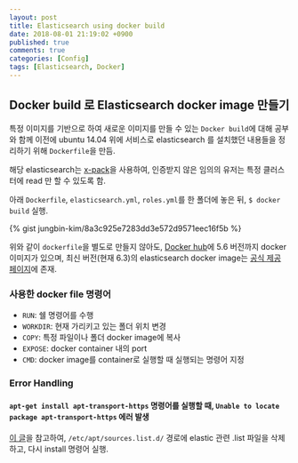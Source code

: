 ```yaml
---
layout: post
title: Elasticsearch using docker build
date: 2018-08-01 21:19:02 +0900
published: true
comments: true
categories: [Config]
tags: [Elasticsearch, Docker]
---
```


## Docker build 로 Elasticsearch docker image 만들기
특정 이미지를 기반으로 하여 새로운 이미지를 만들 수 있는 `Docker build`에 대해 공부와 함께
이전에 ubuntu 14.04 위에 서비스로 elasticsearch 를 설치했던 내용들을 정리하기 위해 `Dockerfile`을 만듬.

해당 elasticsearch는 [x-pack](https://www.elastic.co/guide/kr/x-pack/current/xpack-introduction.html)을 사용하여,
인증받지 않은 임의의 유저는 특정 클러스터에 read 만 할 수 있도록 함.

아래 `Dockerfile`, `elasticsearch.yml`, `roles.yml`를 한 폴더에 놓은 뒤, `$ docker build` 실행.

{% gist jungbin-kim/8a3c925e7283dd3e572d9571eec16f5b %}

위와 같이 `dockerfile`을 별도로 만들지 않아도, [Docker hub](https://hub.docker.com/_/elasticsearch/)에 5.6 버전까지 docker 이미지가 있으며,
최신 버전(현재 6.3)의 elasticsearch docker image는 [공식 제공 페이지](https://www.docker.elastic.co/)에 존재.

### 사용한 docker file 명령어
- `RUN`: 쉘 명령어를 수행
- `WORKDIR`: 현재 가리키고 있는 폴더 위치 변경
- `COPY`: 특정 파일이나 폴더 docker image에 복사
- `EXPOSE`: docker container 내의 port
- `CMD`: docker image를 container로 실행할 때 실행되는 명령어 지정

### Error Handling
#### `apt-get install apt-transport-https` 명령어를 실행할 때, `Unable to locate package apt-transport-https` 에러 발생
[이 글](https://community.c9.io/t/installing-apt-transport-https-issue/10994/7)을 참고하여,
`/etc/apt/sources.list.d/` 경로에 elastic 관련 .list 파일을 삭제하고, 다시 install 명령어 실행.